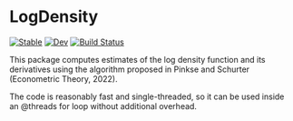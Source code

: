 # LogDensity

[![Stable](https://img.shields.io/badge/docs-stable-blue.svg)](https://NittanyLion.github.io/LogDensity/stable)
[![Dev](https://img.shields.io/badge/docs-dev-blue.svg)](https://NittanyLion.github.io/LogDensity/dev)
[![Build Status](https://github.com/NittanyLion/LogDensity/workflows/CI/badge.svg)](https://github.com/NittanyLion/LogDensity/actions)

This package computes estimates of the log density function and its derivatives using the algorithm proposed in Pinkse and Schurter (Econometric Theory, 2022).

The code is reasonably fast and single-threaded, so it can be used inside an @threads for loop without additional overhead.
